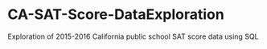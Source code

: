 # CA-SAT-Score-DataExploration
Exploration of 2015-2016 California public school SAT score data using SQL
